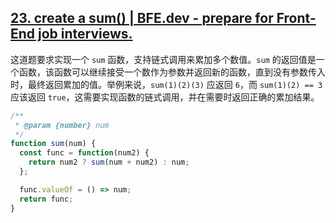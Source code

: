 ## [23. create a sum() | BFE.dev - prepare for Front-End job interviews.](https://bigfrontend.dev/problem/create-a-sum)

这道题要求实现一个 `sum` 函数，支持链式调用来累加多个数值。`sum` 的返回值是一个函数，该函数可以继续接受一个数作为参数并返回新的函数，直到没有参数传入时，最终返回累加的值。举例来说，`sum(1)(2)(3)` 应返回 `6`，而 `sum(1)(2) == 3` 应该返回 `true`，这需要实现函数的链式调用，并在需要时返回正确的累加结果。

<audio src="C:\Users\10691\Downloads\这道题要求实现一个 sum 函.mp3"></audio>

```js
/**
 * @param {number} num
 */
function sum(num) {
  const func = function(num2) {
    return num2 ? sum(num + num2) : num;
  };

  func.valueOf = () => num;
  return func;
}
```

<audio src="C:\Users\10691\Downloads\解题方案通过闭包和重写函数的 .mp3"></audio>